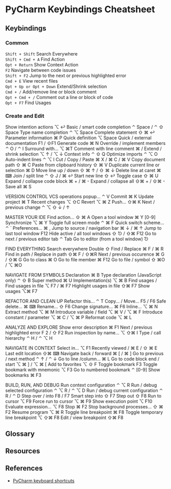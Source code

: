 # PyCharm  Keybindings Cheatsheet

## Keybindings

### Common

`Shift + Shift` Search Everywhere  
`Shift + Cmd + A` Find Action  
`Opt + Return` Show Context Action  
`F2` Navigate between code issues  
`Shift + F2` Jump to the next or previous highlighted error  
`Cmd + E` View recent files  
`Opt + Up or Opt + Down` Extend/Shrink selection  
`Cmd + /` Add/remove line or block comment  
`Opt + Cmd + /` Comment out a line or block of code  
`Opt + F7` Find Usages

### Create and Edit
Show intention actions ⌥ ↩
Basic / smart code completion ⌃ Space / ⌃ ⇧ Space
Type name completion ⌃ ⌥ Space
Complete statement ⇧ ⌘ ↩
Parameter information ⌘ P
Quick definition ⌥ Space
Quick / external documentation F1 / ⇧F1
Generate code ⌘ N
Override / implement members ⌃ O / ⌃ I
Surround with... ⌥ ⌘T
Comment with line comment ⌘ /
Extend / shrink selection ⌥ ↑ / ⌥ ↓
Context info ⌃ ⇧ Q
Optimize imports ⌃ ⌥ O
Auto-indent lines ⌃ ⌥ I
Cut / Copy / Paste ⌘ X / ⌘ C / ⌘ V
Copy document path ⇧ ⌘ C
Paste from clipboard history ⇧ ⌘ V
Duplicate current line or selection ⌘ D
Move line up / down ⇧ ⌘ ↑ / ⇧ ⌘ ↓
Delete line at caret ⌘ ⌨
Join / split line ⌃ ⇧ J / ⌘ ↩
Start new line ⇧ ↩
Toggle case ⇧ ⌘ U
Expand / collapse code block ⌘ + / ⌘ -
Expand / collapse all ⇧⌘ + / ⇧⌘ -
Save all ⌘ S

VERSION CONTROL
VCS operations popup... ⌃ V
Commit ⌘ K
Update project ⌘ T
Recent changes ⌥ ⇧C
Revert ⌥ ⌘ Z
Push... ⇧⌘ K
Next / previous change ⌃ ⌥ ⇧ ↓ / ↑

MASTER YOUR IDE
Find action... ⇧ ⌘ A
Open a tool window ⌘ Y [0-9]
Synchronize ⌥ ⌘ Y
Toggle full screen mode ⌃ ⌘ F
Quick switch scheme... ⌃ `
Preferences... ⌘ ,
Jump to source / navigation bar ⌘ ↓ / ⌘ ↑
Jump to last tool window F12
Hide active / all tool windows ⇧ ⎋ / ⇧⌘ F12
Go to next / previous editor tab ⌃ Tab
Go to editor (from a tool window) ⎋

FIND EVERYTHING
Search everywhere Double ⇧
Find / Replace ⌘ F / ⌘ R
Find in path / Replace in path ⇧⌘ F / ⇧⌘R
Next / previous occurence ⌘ G / ⇧⌘ G
Go to class ⌘ O
Go to file member ⌘  F12
Go to file / symbol ⇧ ⌘O / ⌥ ⌘O

NAVIGATE FROM SYMBOLS
Declaration ⌘ B
Type declaration (JavaScript only) ⌃ ⇧ B
Super method ⌘ U
Implementation(s) ⌥ ⌘ B
Find usages / Find usages in file ⌥ F7 / ⌘ F7
Highlight usages in file ⇧⌘ F7
Show usages ⌥⌘ F7

REFACTOR AND CLEAN UP
Refactor this... ⌃ T
Copy... / Move... F5 / F6
Safe delete... ⌘ ⌨
Rename... ⇧ F6
Change signature... ⌘ F6
Inline... ⌥ ⌘ N
Extract method ⌥ ⌘ M
Introduce variable / field ⌥ ⌘ V / ⌥ ⌘ F
Introduce constant / parameter ⌥ ⌘ C / ⌥ ⌘ P
Reformat code ⌥ ⌘ L

ANALYZE AND EXPLORE
Show error description ⌘ F1
Next / previous highlighted error F 2 / ⇧ F2
Run inspection by name... ⌥ ⇧⌘ I
Type / call hierarchy ⌃ H / ⌃ ⌥ H

NAVIGATE IN CONTEXT
Select in... ⌥ F1
Recently viewed /  ⌘ E / ⇧ ⌘ E
Last edit location ⇧⌘ ⌨
Navigate back / forward ⌘ [ / ⌘ ]
Go to previous / next method ⌃ ↑ / ⌃ ↓
Go to line /column... ⌘ L
Go to code block end / start ⌥ ⌘ ] / ⌥ ⌘ [
Add to favorites ⌥ ⇧ F
Toggle bookmark F3
Toggle bookmark with mnemonic ⌥ F3
Go to numbered bookmark ⌃ [0-9]
Show bookmarks ⌘ F3

BUILD, RUN, AND DEBUG
Run context configuration ⌃ ⌥ R
Run / debug selected configuration ⌃ ⌥ R / ⌃ ⌥ D
Run / debug current configuration ⌃ R / ⌃ D
Step over / into F8 / F7
Smart step into ⇧ F7
Step out ⇧ F8
Run to cursor ⌥ F9
Force run to cursor ⌥ ⌘ F9
Show execution point ⌥ F10
Evaluate expression... ⌥ F8
Stop  ⌘ F2 
Stop background processes... ⇧ ⌘ F2
Resume program ⌥ ⌘ R
Toggle line breakpoint ⌘ F8
Toggle temporary line breakpoint ⌥ ⇧⌘ F8
Edit / view breakpoint ⇧⌘ F8

## Glossary

## Resources

## References
- [PyCharm keyboard shortcuts](https://www.jetbrains.com/help/pycharm/mastering-keyboard-shortcuts.html)
